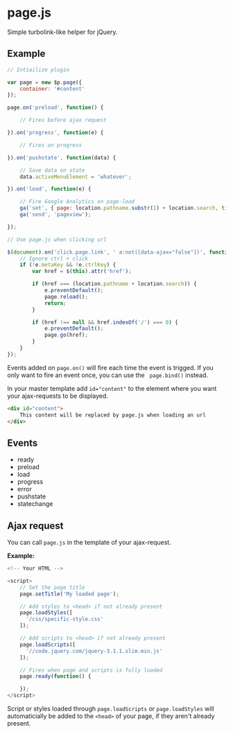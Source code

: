 # page.js
Simple turbolink-like helper for jQuery.

## Example

```js
// Intiailize plugin

var page = new $p.page({
    container: '#content'
});

page.on('preload', function() {

    // Fires before ajax request

}).on('progress', function(e) {

    // Fires on progress

}).on('pushstate', function(data) {

    // Save data on state
    data.activeMenuElement = 'whatever';

}).on('load', function(e) {

    // Fire Google Analytics on page-load
    ga('set', { page: location.pathname.substr(1) + location.search, title: window.title });
    ga('send', 'pageview');

});

// Use page.js when clicking url

$(document).on('click.page.link', ' a:not([data-ajax="false"])', function (e) {
    // Ignore ctrl + click
    if (!e.metaKey && !e.ctrlKey) {
        var href = $(this).attr('href');

        if (href === (location.pathname + location.search)) {
            e.preventDefault();
            page.reload();
            return;
        }

        if (href !== null && href.indexOf('/') === 0) {
            e.preventDefault();
            page.go(href);
        }
    }
});

```

Events added on `page.on()` will fire each time the event is trigged. If you only want to fire an event once, you can use the ` page.bind()` instead.

In your master template add `id="content"` to the element where you want your ajax-requests to be displayed.
```html
<div id="content">
    This content will be replaced by page.js when loading an url
</div>
```

## Events

- ready
- preload
- load
- progress
- error
- pushstate
- statechange

## Ajax request

You can call `page.js` in the template of your ajax-request.

**Example:**

```js
<!-- Your HTML -->

<script>
    // Set the page title
    page.setTitle('My loaded page');

    // Add styles to <head> if not already present
    page.loadStyles([
      '/css/specific-style.css'
    ]);

    // Add scripts to <head> if not already present
    page.loadScripts([
      '//code.jquery.com/jquery-3.1.1.slim.min.js'
    ]);

    // Fires when page and scripts is fully loaded
    page.ready(function() {

    });
</script>
```
Script or styles loaded through `page.loadScripts` or `page.loadStyles` will automaticially be added to the `<head>` of your page, if they aren't already present.
